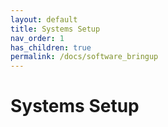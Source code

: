 ```yaml
---
layout: default
title: Systems Setup
nav_order: 1
has_children: true
permalink: /docs/software_bringup
---
```


# Systems Setup
